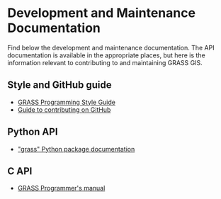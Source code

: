 # Development and Maintenance Documentation

Find below the development and maintenance documentation.
The API documentation is available in the appropriate places,
but here is the information relevant to contributing to and
maintaining GRASS GIS.

## Style and GitHub guide

- [GRASS Programming Style Guide](style_guide.md)
- [Guide to contributing on GitHub](github_guide.md)

## Python API

- ["grass" Python package documentation](https://grass.osgeo.org/grass-devel/manuals/libpython/)

## C API

- [GRASS Programmer's manual](https://grass.osgeo.org/programming8/)
